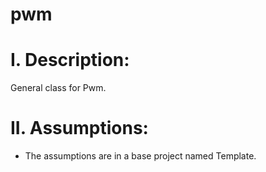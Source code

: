 # pwm

# I. Description:
General class for Pwm.

# II. Assumptions:
- The assumptions are in a base project named Template.
